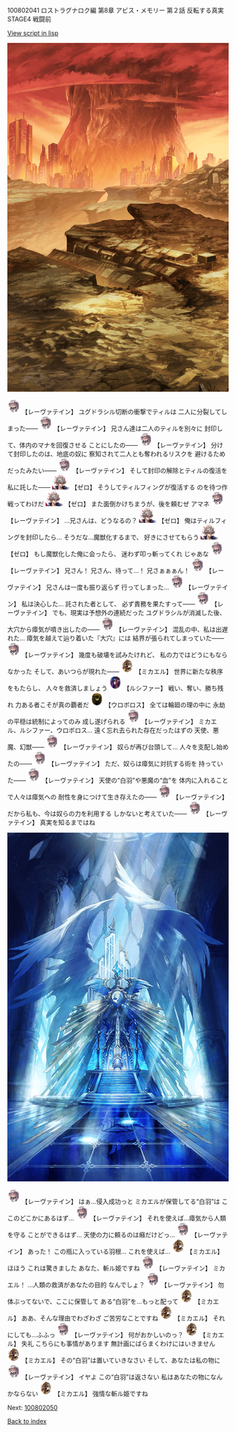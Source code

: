 100802041 ロストラグナロク編 第8章 アビス・メモリー 第２話 反転する真実 STAGE4 戦闘前

[View script in lisp](../scripts/100802041.txt)

![underwild.png](../images/backgrounds/underwild.png)

<img src="../images/units/100221.png" alt="100221.png" height="34"/>
【レーヴァテイン】
ユグドラシル切断の衝撃でティルは
二人に分裂してしまった――

<img src="../images/units/100221.png" alt="100221.png" height="34"/>
【レーヴァテイン】
兄さん達は二人のティルを別々に
封印して、体内のマナを回復させる
ことにしたの――

<img src="../images/units/100221.png" alt="100221.png" height="34"/>
【レーヴァテイン】
分けて封印したのは、地底の奴に
察知されて二人とも奪われるリスクを
避けるためだったみたい――

<img src="../images/units/100221.png" alt="100221.png" height="34"/>
【レーヴァテイン】
そして封印の解除とティルの復活を
私に託した――

<img src="../images/units/23.png" alt="23.png" height="34"/>
【ゼロ】
そうしてティルフィングが復活する
のを待つ作戦ってわけだ

<img src="../images/units/23.png" alt="23.png" height="34"/>
【ゼロ】
また面倒かけちまうが、後を頼むぜ
アマネ

<img src="../images/units/100221.png" alt="100221.png" height="34"/>
【レーヴァテイン】
…兄さんは、どうなるの？

<img src="../images/units/23.png" alt="23.png" height="34"/>
【ゼロ】
俺はティルフィングを封印したら…
そうだな…魔獣化するまで、
好きにさせてもらう

<img src="../images/units/23.png" alt="23.png" height="34"/>
【ゼロ】
もし魔獣化した俺に会ったら、
迷わず叩っ斬ってくれ
じゃあな

<img src="../images/units/100221.png" alt="100221.png" height="34"/>
【レーヴァテイン】
兄さん！
兄さん、待って…！
兄さぁぁぁん！

<img src="../images/units/100221.png" alt="100221.png" height="34"/>
【レーヴァテイン】
兄さんは一度も振り返らず
行ってしまった…

<img src="../images/units/100221.png" alt="100221.png" height="34"/>
【レーヴァテイン】
私は決心した…
託された者として、
必ず責務を果たすって――

<img src="../images/units/100221.png" alt="100221.png" height="34"/>
【レーヴァテイン】
でも、現実は予想外の連続だった
ユグドラシルが消滅した後、
大穴から瘴気が噴き出したの――

<img src="../images/units/100221.png" alt="100221.png" height="34"/>
【レーヴァテイン】
混乱の中、私は出遅れた…
瘴気を越えて辿り着いた『大穴』には
結界が張られてしまっていた――

<img src="../images/units/100221.png" alt="100221.png" height="34"/>
【レーヴァテイン】
幾度も破壊を試みたけれど、
私の力ではどうにもならなかった
そして、あいつらが現れた――

<img src="../images/units/3810008.png" alt="3810008.png" height="34"/>
【ミカエル】
世界に新たな秩序をもたらし、
人々を救済しましょう

<img src="../images/units/3820008.png" alt="3820008.png" height="34"/>
【ルシファー】
戦い、奪い、勝ち残れ
力ある者こそが真の覇者だ

<img src="../images/units/3830008.png" alt="3830008.png" height="34"/>
【ウロボロス】
全ては輪廻の理の中に
永劫の平穏は統制によってのみ
成し遂げられる

<img src="../images/units/100221.png" alt="100221.png" height="34"/>
【レーヴァテイン】
ミカエル、ルシファー、ウロボロス…
遠く忘れ去られた存在だったはずの
天使、悪魔、幻獣――

<img src="../images/units/100221.png" alt="100221.png" height="34"/>
【レーヴァテイン】
奴らが再び台頭して…
人々を支配し始めたの――

<img src="../images/units/100221.png" alt="100221.png" height="34"/>
【レーヴァテイン】
ただ、奴らは瘴気に対抗する術を
持っていた――

<img src="../images/units/100221.png" alt="100221.png" height="34"/>
【レーヴァテイン】
天使の“白羽”や悪魔の“血”を
体内に入れることで人々は瘴気への
耐性を身につけて生き存えたの――

<img src="../images/units/100221.png" alt="100221.png" height="34"/>
【レーヴァテイン】
だから私も、今は奴らの力を利用する
しかないと考えていた――

<img src="../images/units/100221.png" alt="100221.png" height="34"/>
【レーヴァテイン】
真実を知るまではね

![400_angel_pope_room.png](../images/backgrounds/400_angel_pope_room.png)

<img src="../images/units/100221.png" alt="100221.png" height="34"/>
【レーヴァテイン】
はぁ…侵入成功っと
ミカエルが保管してる“白羽”は
ここのどこかにあるはず…

<img src="../images/units/100221.png" alt="100221.png" height="34"/>
【レーヴァテイン】
それを使えば…瘴気から人類を守る
ことができるはず…
天使の力に頼るのは癪だけどっ…

<img src="../images/units/100221.png" alt="100221.png" height="34"/>
【レーヴァテイン】
あった！
この瓶に入っている羽根…
これを使えば…

<img src="../images/units/3810008.png" alt="3810008.png" height="34"/>
【ミカエル】
ほほう
これは驚きました
あなた、斬ル姫ですね

<img src="../images/units/100221.png" alt="100221.png" height="34"/>
【レーヴァテイン】
ミカエル！
…人類の救済があなたの目的
なんでしょ？

<img src="../images/units/100221.png" alt="100221.png" height="34"/>
【レーヴァテイン】
勿体ぶってないで、ここに保管して
ある“白羽”を…もっと配って

<img src="../images/units/3810008.png" alt="3810008.png" height="34"/>
【ミカエル】
ああ、そんな理由でわざわざ
ご苦労なことですね

<img src="../images/units/3810008.png" alt="3810008.png" height="34"/>
【ミカエル】
それにしても…ふふっ

<img src="../images/units/100221.png" alt="100221.png" height="34"/>
【レーヴァテイン】
何がおかしいのっ？

<img src="../images/units/3810008.png" alt="3810008.png" height="34"/>
【ミカエル】
失礼
こちらにも事情があります
無計画にばらまくわけにはいきません

<img src="../images/units/3810008.png" alt="3810008.png" height="34"/>
【ミカエル】
その“白羽”は置いていきなさい
そして、あなたは私の物に

<img src="../images/units/100221.png" alt="100221.png" height="34"/>
【レーヴァテイン】
イヤよ
この“白羽”は返さない
私はあなたの物になんかならない

<img src="../images/units/3810008.png" alt="3810008.png" height="34"/>
【ミカエル】
強情な斬ル姫ですね

Next: [100802050](100802050.md)

[Back to index](index.md)
